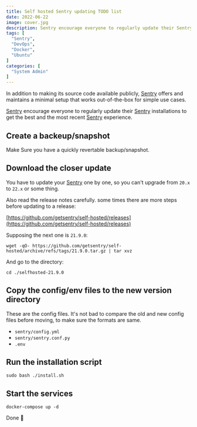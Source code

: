 ```yaml
---
title: Self hosted Sentry updating TODO list
date: 2022-06-22
image: cover.jpg
description: Sentry encourage everyone to regularly update their Sentry installations to get the best and the most recent Sentry experience. In this post I made my own Sentry updating todo list.
tags: [
  "Sentry",
  "DevOps",
  "Docker",
  "Ubuntu"
]
categories: [
  "System Admin"
]
---
```


In addition to making its source code available publicly, [Sentry](https://sentry.io/welcome/) offers and maintains a minimal setup that works out-of-the-box for simple use cases.

[Sentry](https://sentry.io/welcome/) encourage everyone to regularly update their [Sentry](https://sentry.io/welcome/) installations to get the best and the most recent [Sentry](https://sentry.io/welcome/) experience.

## Create a backeup/snapshot

Make Sure you have a quickly revertable backup/snapshot.

## Download the closer update

You have to update your [Sentry](https://sentry.io/welcome/) one by one, so you can't upgrade from `20.x` to `22.x` or some thing.

Also read the release notes carefully. some times there are more steps before updating to a release:

[https://github.com/getsentry/self-hosted/releases](https://github.com/getsentry/self-hosted/releases)

Supposing the next one is `21.9.0`:

```shell
wget -qO- https://github.com/getsentry/self-hosted/archive/refs/tags/21.9.0.tar.gz | tar xvz
```

And go to the directory:

```shell
cd ./selfhosted-21.9.0
```

## Copy the config/env files to the new version directory

These are the config files. It's not bad to compare the old and new config files before moving, to make sure the formats are same.

* `sentry/config.yml`
* `sentry/sentry.conf.py`
* `.env`

## Run the installation script

```shell
sudo bash ./install.sh
```

## Start the services

```shell
docker-compose up -d
```

Done 🙂
